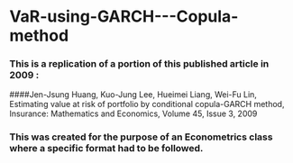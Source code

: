 # VaR-using-GARCH---Copula-method

### This is a replication of a portion of this published article in 2009 : 
####Jen-Jsung Huang, Kuo-Jung Lee, Hueimei Liang, Wei-Fu Lin, Estimating value at risk of portfolio by conditional copula-GARCH method, Insurance: Mathematics and Economics, Volume 45, Issue 3, 2009

### This was created for the purpose of an Econometrics class where a specific format had to be followed.
